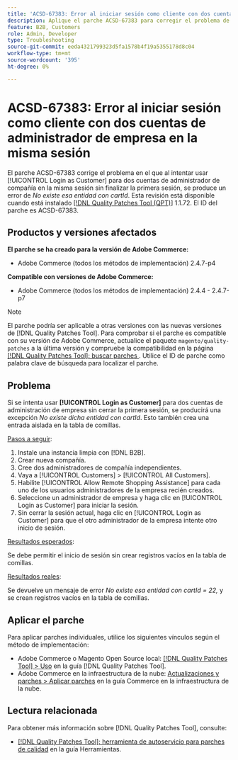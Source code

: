 ```yaml
---
title: 'ACSD-67383: Error al iniciar sesión como cliente con dos cuentas de administrador de empresa en la misma sesión'
description: Aplique el parche ACSD-67383 para corregir el problema de Adobe Commerce donde al intentar usar [!UICONTROL Login as Customer] para dos cuentas de administrador de empresa en la misma sesión sin finalizar la primera sesión, se produce un error *No existe dicha entidad con cartId*.
feature: B2B, Customers
role: Admin, Developer
type: Troubleshooting
source-git-commit: eeda4321799323d5fa1578b4f19a5355178d8c04
workflow-type: tm+mt
source-wordcount: '395'
ht-degree: 0%

---
```



# ACSD-67383: Error al iniciar sesión como cliente con dos cuentas de administrador de empresa en la misma sesión

El parche ACSD-67383 corrige el problema en el que al intentar usar [!UICONTROL Login as Customer] para dos cuentas de administrador de compañía en la misma sesión sin finalizar la primera sesión, se produce un error de *No existe esa entidad con cartId*. Esta revisión está disponible cuando está instalado [[!DNL Quality Patches Tool (QPT)]](/help/tools/quality-patches-tool/quality-patches-tool-to-self-serve-quality-patches.md) 1.1.72. El ID del parche es ACSD-67383.

## Productos y versiones afectados

**El parche se ha creado para la versión de Adobe Commerce:**

* Adobe Commerce (todos los métodos de implementación) 2.4.7-p4

**Compatible con versiones de Adobe Commerce:**

* Adobe Commerce (todos los métodos de implementación) 2.4.4 - 2.4.7-p7

>[!NOTE]
>
>El parche podría ser aplicable a otras versiones con las nuevas versiones de [!DNL Quality Patches Tool]. Para comprobar si el parche es compatible con su versión de Adobe Commerce, actualice el paquete `magento/quality-patches` a la última versión y compruebe la compatibilidad en la página [[!DNL Quality Patches Tool]: buscar parches ](https://experienceleague.adobe.com/tools/commerce-quality-patches/index.html). Utilice el ID de parche como palabra clave de búsqueda para localizar el parche.

## Problema

Si se intenta usar **[!UICONTROL Login as Customer]** para dos cuentas de administración de empresa sin cerrar la primera sesión, se producirá una excepción *No existe dicha entidad con cartId*. Esto también crea una entrada aislada en la tabla de comillas.

<u>Pasos a seguir</u>:

1. Instale una instancia limpia con [!DNL B2B].
1. Crear nueva compañía.
1. Cree dos administradores de compañía independientes.
1. Vaya a [!UICONTROL Customers] > [!UICONTROL All Customers].
1. Habilite [!UICONTROL Allow Remote Shopping Assistance] para cada uno de los usuarios administradores de la empresa recién creados.
1. Seleccione un administrador de empresa y haga clic en [!UICONTROL Login as Customer] para iniciar la sesión.
1. Sin cerrar la sesión actual, haga clic en [!UICONTROL Login as Customer] para que el otro administrador de la empresa intente otro inicio de sesión.

<u>Resultados esperados</u>:

Se debe permitir el inicio de sesión sin crear registros vacíos en la tabla de comillas.

<u>Resultados reales</u>:

Se devuelve un mensaje de error *No existe esa entidad con cartId = 22,* y se crean registros vacíos en la tabla de comillas.

## Aplicar el parche

Para aplicar parches individuales, utilice los siguientes vínculos según el método de implementación:

* Adobe Commerce o Magento Open Source local: [[!DNL Quality Patches Tool] > Uso](/help/tools/quality-patches-tool/usage.md) en la guía [!DNL Quality Patches Tool].
* Adobe Commerce en la infraestructura de la nube: [Actualizaciones y parches > Aplicar parches](https://experienceleague.adobe.com/docs/commerce-cloud-service/user-guide/develop/upgrade/apply-patches.html) en la guía Commerce en la infraestructura de la nube.

## Lectura relacionada

Para obtener más información sobre [!DNL Quality Patches Tool], consulte:

* [[!DNL Quality Patches Tool]: herramienta de autoservicio para parches de calidad](/help/tools/quality-patches-tool/quality-patches-tool-to-self-serve-quality-patches.md) en la guía Herramientas.
